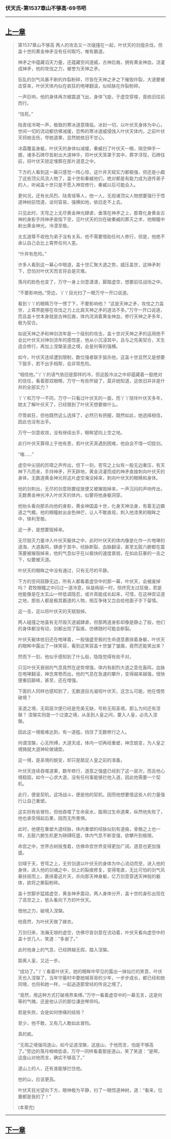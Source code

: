 ### 伏天氏-第1537章山不够高-69书吧

--------
[上一章](./af3752342ecf2436ebf827b915896611.md)
--------


>
>
>
>第1537章山不够高
>两人的攻击又一次碰撞在一起，叶伏天的剑擅杀伐，但盖十世的黄金神矛没有任何取巧，唯有霸道。
>
>神矛之中蕴藏滔天力量，还蕴藏空间道威，古神后裔，拥有黄金神血，浇灌成神矛，他的攻伐之力，被誉为天神之矛。
>
>狂乱的剑气风暴不断的炸裂粉碎，尽皆在天神之矛之下摧毁炸裂，大道要被击穿来，叶伏天体内似在疯狂的咆哮翻滚，似经脉在炸裂粉碎。
>
>一声巨响，他的身体再次被震退飞出，身体飞旋，于虚空穿梭，竟依旧往前而行。
>
>“找死。”
>
>陆青瑶冷喝一声，极致的寒冰道意降临，冰封一切，以叶伏天身体为中心，世间一切的流动都仿佛减缓，恐怖的寒冰道威侵蚀入叶伏天体内，之前叶伏天将她击伤，夺她道果，显然她依旧不甘心。
>
>冰霜覆盖身躯，叶伏天的身体似减缓，秦臧扫了叶伏天一眼，隔空伸手一握，诸多石碑尽皆射出大道神华，将叶伏天笼罩于其中，葬字浮现，石碑往前，将叶伏天锁定埋葬在那片道意之中。
>
>下方的人看到这一幕只感觉一阵心惊，这什井天赋实力都极强，但还是小觑了这些顶尖风流人物了，盖十世和秦臧他们，绝对都是有能力成为道传弟子的人，听闻盖十世只是不愿入神宫修行，秦臧以后可能会入。
>
>更何况，还有长风烈、陆青瑶等人，他一人，无视诸顶尖人物想要强行于悟道神树前悟道，谈何容易，强横如他，依旧走不上去。
>
>只见此时，天穹之上无尽黄金神光肆虐，垂落在神矛之上，那尊化身黄金古神的身影手持神矛直指下空，见叶伏天的剑在破秦臧的葬灭之术，他眼瞳中射出黄金神光，冷漠至极。
>
>太玄道尊不收他为弟子没有关系，他不需要借助任何人修行，但是，他绝不承认自己会比上霄界任何人差。
>
>“什井有危险。”
>
>许多人看到这一幕心中暗道，盖十世汇聚大道之势，威压盖世，这神矛刺下，恐怕对叶伏天而言将会是灾难。
>
>落月的脸色也变了，万守一身上剑意潇潇，脚踏虚空，想要前往战场之中。
>
>“不要影响他。”旁边，丫丫目光扫了一眼万守一开口说道。
>
>看到丫丫的眼睛万守一愣了下，不要影响他？
>“这是天神之矛，攻伐之力盖世，上霄界能够在攻伐之力上比肩天神之矛的道法不多。”万守一开口说道，而且盖十世本身就是古神后裔，体内流淌着黄金神血，修行天神之矛多年，极为契合。
>
>如说天神之矛和神剑流年是一个级别的攻击，盖十世对天神之矛的运用绝不会比叶伏天对神剑流年的感悟差，他从小沉浸其中，且与之完美契合，天生适合修行，再加上涅槃圣道之境，会是何等的强横。
>
>如今，叶伏天连续遭到限制，数位强者联手狙杀他，这盖十世显然又是想要下狠手，若不出手相帮，会非常危险。
>
>“相信他。”丫丫的语气依旧是那样的冷，但这股冷淡之中却蕴藏着一股绝对的信任，看着那双眼睛，万守一有些怀疑了，莫非她知道，这依旧并非是什井的全部实力？
>
>丫丫和万守一不同，万守一只看过叶伏天的一面，而丫丫陪伴叶伏天多年，她太了解叶伏天了，已经猜到了叶伏天想要做什么。
>
>尽管疯狂，但他既然这么选择了，必然已有把握，既然如此，她选择相信，因此也没有出手。
>
>万守一剑意收敛，没有继续出手，眼眸望向上空之地。
>
>此行叶伏天算得上于他有恩，若叶伏天真遇到困难，他自会不惜一切拔剑。
>
>“嗤……”
>
>虚空中尖锐的厉啸之声传出，但下一刻，苍穹之上似有一股无边重压，有天神下凡而来，手持神矛，开天辟地，黄金浇灌而成的神矛直接刺向叶伏天的身体，无数道黄金神光将这片虚空淹没掉来，刺向叶伏天的眼睛和身体。
>
>他的剑刺出，无尽的剑意刚要绽放便又被摧毁掉来，一声沉闷的声响传出，无数黄金神光冲入叶伏天的体内，似要将他身躯洞穿。
>
>他抬头看向那杀向他的身影，黄金神国盖十世，化身天神法身，有着无边霸道之气概，他的眼瞳射出金色神芒，让人不敢直视，刺入他漆黑的眼眸之中，锋利至极。
>
>这一矛，是想要毁掉来。
>
>无尽毁灭力量冲入叶伏天躯体之中，此时叶伏天的体内像是化作一片咆哮的道海，大道轰鸣，肆虐于其中，经脉断裂、血脉翻滚，甚至五脏六腑都在震荡要被摧毁掉来，他的气息似乎在以极快的速度衰弱，在如此狂暴的一击之下，似要被灭道。
>
>叶伏天的眼眸之中没有通过，只有无尽的平静。
>
>下方的空间寂静无边，所有人都看着虚空中的那一幕，叶伏天，会被废掉吗？
>君牧眼瞳之中闪过一道冷意，纵是绚丽一时，但终究太过狂傲，若是他能像是在太玄山一样低调隐忍，或许真能成长起来，可惜，在这神宫证道之地，那些人都是极其霸道的人物，相互争锋又岂会给他面子手下留情。
>
>这一击，足以将叶伏天的天赋毁掉。
>
>两人碰撞之地虽有无尽毁灭道威肆虐，但那两道身影却像是静止了般，他们的身体都没有动，剑都出现了裂痕，仿佛随时可能会断裂。
>
>叶伏天躯体依旧还在咆哮着，一股强盛至极的生命道意裹挟着身躯，叶伏天的眼眸中露出了一抹笑容，看到这笑容盖十世皱了皱眉，竟然还能笑出来？
>
>然而下一刻，他似乎感知到了什么般，隐隐觉得有些不对。
>
>只见叶伏天衰弱的气息竟然在逆势增强，体内有剧烈大道之意在轰鸣，血脉在咆哮翻滚，神念席卷而出，他的气息在急速的攀升，变得越来越强，很快便重回巅峰，甚至，还在增强。
>
>下面的人同样也感知到了，无数道目光凝视叶伏天，这怎么可能，他在借势破境？
>
>圣道之境，无瑕层次便已经是完美无缺，号称无瑕圣境，那么为何还有涅槃？
>涅槃实则是一个过渡之境，从圣到人皇之间，要入人皇，必先入涅槃。
>
>因此这一境极难达到，有一道槛，挡住了无数修行之人。
>
>何谓涅槃，心无所缚，大道天成，体内一切再经重塑，神念蜕变，为人皇之境铸就大道神轮做铺垫。
>
>这一境，是圣境的蜕变，却只是踏足人皇之前的准备。
>
>叶伏天连续吞噬道果，数年修行，道意之强盛已经到了这一层次，而且他心境稳固，如今一心求大道，没有任何事能够拦他入道，因此他需要一个契机。
>
>此行，便是契机，这场战斗，便是他的契机，因而他想要借这些人的力量强行让自己重塑。
>
>这实则有些冒险，但他吞噬了生命泉水，服用过生命道果，纵然他失败了，他也承受得起后果，因而无所畏惧。
>
>此时，他便在重塑大道经脉，体内重塑的经脉似刻有道痕，骨骼之上也一样，五脏六腑生机更为磅礴旺盛，体内气息不断变强，欲攀升到极限。
>
>命宫之中，世界古树摇曳着，仿佛命宫世界变得更加广阔，道意也更加强盛。
>
>剑啸于天，苍穹之上，无穷剑道以叶伏天的身体为中心流动而至，进入他的身体，进入他的剑魂之中，剑上的裂痕修复，变得笔直，无比可怕的剑气风暴扶摇而上，裹挟着这片天，杀向那天神身躯，亿万剑意穿透天神般的躯体，欲将之撕裂粉碎。
>
>盖十世脚步猛踏虚空，黄金神矛震动，两人身体分开，盖十世的身形出现在了高空之上，低头看向下方的叶伏天。
>
>借他之力，破境入涅槃。
>
>他竟然，为叶伏天做了嫁衣。
>
>万剑归来，浩瀚无垠的虚空，仿佛尽皆剑意在流动着，叶伏天看向虚空中的盖十世几人，笑道：“多谢了。”
>
>此时他身上的气息，已经跨越无瑕，踏入涅槃。
>
>距离人皇，又近一步。
>
>“成功了。”丫丫看着叶伏天，她的眼眸中罕见的露出一抹灿烂的笑意，叶伏天也入涅槃了，当年守墓村中要她喊哥哥的少年，一步步成长，都已经和她同境，也将和她一样，一起追逐那曾经的传说之境了。
>
>“竟然，用这种方式打破境界束缚。”万守一看着虚空中的一幕无言，这是何等的气魄，还是他认识的那位谦逊琴师吗。
>
>若是失败，会是如何惨痛的结局？
>
>至少，他不敢，又有几人敢如此冒险。
>
>真的疯。
>
>“无瑕之境强闯道山，如今证道涅槃，这座山，于他而言，怕是不够高了。”旁边的落月喃喃低语，万守一同样看着那座道山，笑了笑道：“是啊，这座山对他而言，确实不够高了。”
>
>道山上的人，还有谁能够拦住他。
>
>他的山，应该更高。
>
>叶伏天目光望向下方，眼神极为平静，扫了一眼悟道神树，道：“看来，位置都是我的了！”
>
>(本章完)
>
>

--------
[下一章](./fce862791479a323b9841a407bd1ca53.md)
--------
